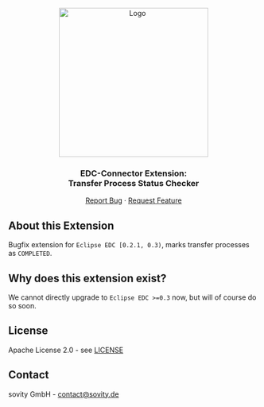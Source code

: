 <!-- PROJECT LOGO -->
<br />
<div align="center">
  <a href="https://github.com/sovity/edc-ce">
    <img src="https://raw.githubusercontent.com/sovity/edc-ui/main/src/assets/images/sovity_logo.svg" alt="Logo" width="300">
  </a>

<h3 align="center">EDC-Connector Extension:<br />Transfer Process Status Checker</h3>

  <p align="center">
    <a href="https://github.com/sovity/edc-ce/issues/new?template=bug_report.md">Report Bug</a>
    ·
    <a href="https://github.com/sovity/edc-ce/issues/new?template=feature_request.md">Request Feature</a>
  </p>
</div>

## About this Extension

Bugfix extension for `Eclipse EDC [0.2.1, 0.3)`, marks transfer processes as `COMPLETED`.

## Why does this extension exist?

We cannot directly upgrade to `Eclipse EDC >=0.3` now, but will of course do so soon.

## License

Apache License 2.0 - see [LICENSE](../../LICENSE)

## Contact

sovity GmbH - contact@sovity.de
